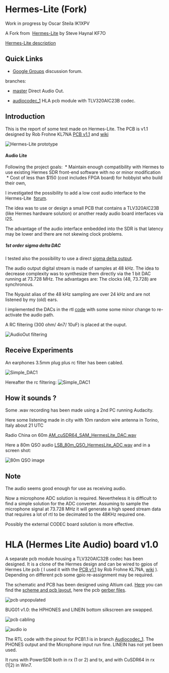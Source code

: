 Hermes-Lite (Fork)
===========

Work in progress by Oscar Steila IK1XPV

A Fork from
 [Hermes-Lite](https://github.com/softerhardware/Hermes-Lite) by Steve Haynal KF7O

[Hermes-Lite description](https://github.com/softerhardware/Hermes-Lite/blob/master/README.md)


## Quick Links

* [Google Groups](https://groups.google.com/forum/#!forum/hermes-lite) discussion forum.
 

 branches:

 * [master](https://github.com/ik1xpv/) Direct Audio Out.

 * [audiocodec_1](https://github.com/ik1xpv/Hermes-Lite/tree/audiocodec_1) HLA pcb module with TLV320AIC23B codec.



## Introduction

This is the report of some test made on Hermes-Lite.
The PCB is v1.1 designed by Rob Frohne KL7NA [PCB v1.1](https://github.com/frohro/Hermes-Lite) and [wiki](https://github.com/frohro/Hermes-Lite/wiki/Circuit-Boards)

![Hermes-Lite prototype](docs/ik1xpv_101.jpg)

#### Audio Lite
Following the project goals:
 * Maintain enough compatibility with Hermes to use existing Hermes SDR front-end software with no or minor modification
 * Cost of less than $150 (cost includes FPGA board) for hobbyist who build their own,

I investigated the possibility to add a low cost audio interface to the Hermes-Lite  [forum](https://groups.google.com/d/msg/hermes-lite/LL2rtrSgdEY/QCAnPJ5fk-YJ).

The idea was to use or design a small PCB that contains a TLV320AIC23B (like Hermes hardware solution) or another ready audio board interfaces via I2S. 

The advantage of the audio interface embedded into the SDR is that latency may be lower and there are not skewing clock problems.

##### 1st order sigma delta DAC
I tested also the possibility to use a direct [sigma delta output](http://en.wikipedia.org/wiki/Delta-sigma_modulation).

The audio output digital stream is made of samples at 48 kHz. The idea to decrease complexity was to synthesize them directly via the 1 bit DAC running at 73.728 MHz.
The advantages are:
The clocks (48, 73.728) are synchronous.

The Nyquist alias of the 48 kHz sampling are over 24 kHz and are not listened by my (old) ears.

I implemented the DACs in the rtl [code](https://github.com/ik1xpv/Hermes-Lite/blob/master/rtl/Sigmadelta.v) with some some minor change to re-activate the audio path.

A RC filtering (300 ohm/ 4n7/ 10uF) is placed at the ouput.

![AudioOut filtering](docs/out_filtering.jpg)

## Receive Experiments

An earphones 3.5mm plug plus rc filter has been cabled.

![Simple_DAC1](docs/Simple_DAC1.jpg)

Hereafter the rc filtering:
![Simple_DAC1](docs/Simple_DAC2.jpg)


## How it sounds ?

Some .wav recording has been made using a 2nd PC running Audacity.

Here some listening made in city with 10m random wire antenna in Torino, Italy about 21 UTC

Radio China on 60m
[AM_cuSDR64_SAM_HermesLite_DAC.wav](http://www.steila.com/SDR/Hermes_Lite/AM_cuSDR64_SAM_HermesLite_DAC.wav "AM_cuSDR64_SAM_HermesLite_DAC.wav")

Here a 80m QSO audio
[LSB_80m_QSO_HermesLite_ADC.wav](http://www.steila.com/SDR/Hermes_Lite/LSB_80m_QSO_HermesLite_ADC.wav "LSB_80m_QSO_HermesLite_ADC.wav")
and in a screen shot:

![80m QSO image ](docs/80mQSO.jpg) 


## Note
The audio seems good enough for use as receiving audio.

Now a microphone ADC solution is required. Nevertheless it is difficult to find a simple solution for the ADC converter. Assuming to sample the microphone signal at 73.728 MHz it will generate a high speed stream data that requires a lot of rtl to be decimated to the 48KHz required one.

Possibly the external CODEC board solution is more effective.


# HLA (Hermes Lite Audio) board v1.0

A separate pcb module housing a TLV320AIC32B codec has been designed. It is a clone of the Hermes design and can be wired to gpios of Hermes Lite pcb ( I used it with the [PCB v1.1](https://github.com/frohro/Hermes-Lite) by Rob Frohne KL7NA, [wiki](https://github.com/frohro/Hermes-Lite/wiki/Circuit-Boards) ).
Depending on different pcb some gpio re-assignment may be required.

The schematic and PCB has been designed using Altium cad. [Here](https://github.com/ik1xpv/Hermes-Lite/tree/audiocodec_1/audio/pcb) you can find the [scheme and pcb layout](https://github.com/ik1xpv/Hermes-Lite/tree/audiocodec_1/audio/pcb/HLAudioboard_v1.0.pdf), here the pcb [gerber files](https://github.com/ik1xpv/Hermes-Lite/tree/audiocodec_1/audio/pcbHLA1_0_gerberfiles.ZIP).

![pcb unpopulated](audio/HLA10_002.JPG)

BUG01 v1.0: the HPHONES and LINEIN bottom silkscreen are swapped.

![pcb cabling](audio/HLA10_003.JPG)

![audio io](audio/HLA10_001.JPG)

The RTL code with the pinout for PCB1.1 is in branch [Audiocodec_1](https://github.com/ik1xpv/Hermes-Lite/tree/audiocodec_1). The PHONES output and the Microphone input run fine. LINEIN has not yet been used.

It runs with PowerSDR both in rx (1 or 2) and tx, and with CuSDR64 in rx (1|2) in Win7.






